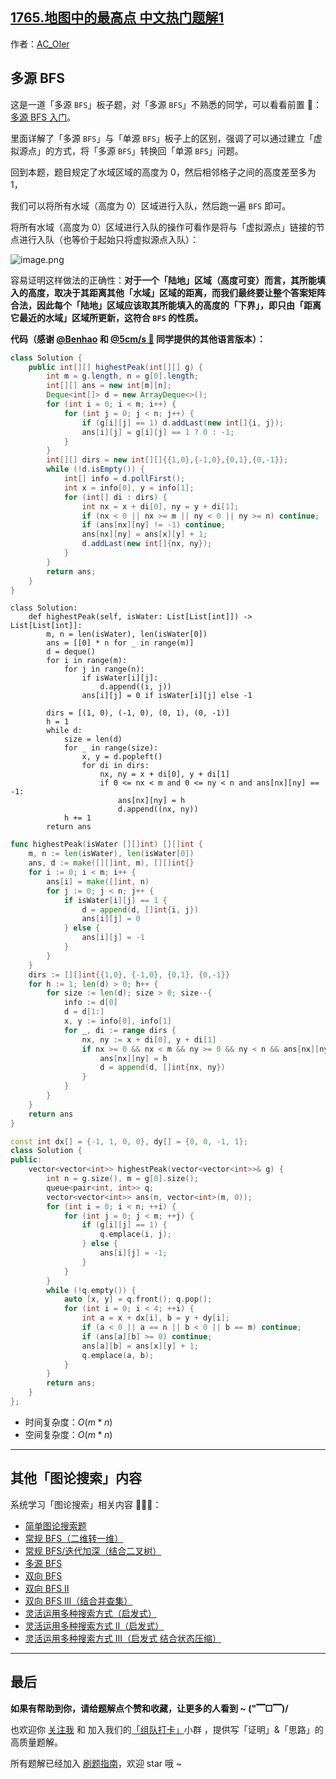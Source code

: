 ## [1765.地图中的最高点 中文热门题解1](https://leetcode.cn/problems/map-of-highest-peak/solutions/100000/gong-shui-san-xie-duo-yuan-bfs-yun-yong-8sw0f)

作者：[AC_OIer](https://leetcode.cn/u/AC_OIer)

## 多源 BFS

这是一道「多源 `BFS`」板子题，对「多源 `BFS`」不熟悉的同学，可以看看前置 🧀：[多源 BFS 入门](https://mp.weixin.qq.com/s?__biz=MzU4NDE3MTEyMA==&mid=2247487179&idx=1&sn=e30a662c03fba3861254dbcf3fb9d6f2&chksm=fd9ca5d4caeb2cc205804fd17a2ce86b25d0408adc3417e73154f59d37e7cb17e02374f5122c&scene=178&cur_album_id=1917113998693449732#rd)。

里面详解了「多源 `BFS`」与「单源 `BFS`」板子上的区别，强调了可以通过建立「虚拟源点」的方式，将「多源 `BFS`」转换回「单源 `BFS`」问题。

回到本题，题目规定了水域区域的高度为 $0$，然后相邻格子之间的高度差至多为 $1$，

我们可以将所有水域（高度为 $0$）区域进行入队，然后跑一遍 `BFS` 即可。

将所有水域（高度为 $0$）区域进行入队的操作可看作是将与「虚拟源点」链接的节点进行入队（也等价于起始只将虚拟源点入队）：

![image.png](https://pic.leetcode-cn.com/1643414942-ajXGBO-image.png)


容易证明这样做法的正确性：**对于一个「陆地」区域（高度可变）而言，其所能填入的高度，取决于其距离其他「水域」区域的距离，而我们最终要让整个答案矩阵合法，因此每个「陆地」区域应该取其所能填入的高度的「下界」，即只由「距离它最近的水域」区域所更新，这符合 `BFS`  的性质。**

**代码（感谢 [@Benhao](/u/himymben/) 和 [@5cm/s 🌸](/u/megurine/) 同学提供的其他语言版本）：**
```Java []
class Solution {
    public int[][] highestPeak(int[][] g) {
        int m = g.length, n = g[0].length;
        int[][] ans = new int[m][n];
        Deque<int[]> d = new ArrayDeque<>();
        for (int i = 0; i < m; i++) {
            for (int j = 0; j < n; j++) {
                if (g[i][j] == 1) d.addLast(new int[]{i, j});
                ans[i][j] = g[i][j] == 1 ? 0 : -1;
            }
        }
        int[][] dirs = new int[][]{{1,0},{-1,0},{0,1},{0,-1}};
        while (!d.isEmpty()) {
            int[] info = d.pollFirst();
            int x = info[0], y = info[1];
            for (int[] di : dirs) {
                int nx = x + di[0], ny = y + di[1];
                if (nx < 0 || nx >= m || ny < 0 || ny >= n) continue;
                if (ans[nx][ny] != -1) continue;
                ans[nx][ny] = ans[x][y] + 1;
                d.addLast(new int[]{nx, ny});
            }
        }
        return ans;
    }
}
```
```Python3 []
class Solution:
    def highestPeak(self, isWater: List[List[int]]) -> List[List[int]]:
        m, n = len(isWater), len(isWater[0])
        ans = [[0] * n for _ in range(m)]
        d = deque()
        for i in range(m):
            for j in range(n):
                if isWater[i][j]:
                    d.append((i, j))
                ans[i][j] = 0 if isWater[i][j] else -1

        dirs = [(1, 0), (-1, 0), (0, 1), (0, -1)]
        h = 1
        while d:
            size = len(d)
            for _ in range(size):
                x, y = d.popleft()
                for di in dirs:
                    nx, ny = x + di[0], y + di[1]
                    if 0 <= nx < m and 0 <= ny < n and ans[nx][ny] == -1:
                        ans[nx][ny] = h
                        d.append((nx, ny))
            h += 1
        return ans
```
```Go []
func highestPeak(isWater [][]int) [][]int {
    m, n := len(isWater), len(isWater[0])
    ans, d := make([][]int, m), [][]int{}
    for i := 0; i < m; i++ {
        ans[i] = make([]int, n)
        for j := 0; j < n; j++ {
            if isWater[i][j] == 1 {
                d = append(d, []int{i, j})
                ans[i][j] = 0
            } else {
                ans[i][j] = -1
            }
        }
    }
    dirs := [][]int{{1,0}, {-1,0}, {0,1}, {0,-1}}
    for h := 1; len(d) > 0; h++ {
        for size := len(d); size > 0; size--{
            info := d[0]
            d = d[1:]
            x, y := info[0], info[1]
            for _, di := range dirs {
                nx, ny := x + di[0], y + di[1]
                if nx >= 0 && nx < m && ny >= 0 && ny < n && ans[nx][ny] == -1 {
                    ans[nx][ny] = h
                    d = append(d, []int{nx, ny})
                }
            }
        }
    }
    return ans
}
```
```C++ []
const int dx[] = {-1, 1, 0, 0}, dy[] = {0, 0, -1, 1};
class Solution {
public:
    vector<vector<int>> highestPeak(vector<vector<int>>& g) {
        int n = g.size(), m = g[0].size();
        queue<pair<int, int>> q;
        vector<vector<int>> ans(n, vector<int>(m, 0));
        for (int i = 0; i < n; ++i) {
            for (int j = 0; j < m; ++j) {
                if (g[i][j] == 1) {
                    q.emplace(i, j);
                } else {
                    ans[i][j] = -1;
                }
            }
        }
        while (!q.empty()) {
            auto [x, y] = q.front(); q.pop();
            for (int i = 0; i < 4; ++i) {
                int a = x + dx[i], b = y + dy[i];
                if (a < 0 || a == n || b < 0 || b == m) continue;
                if (ans[a][b] >= 0) continue;
                ans[a][b] = ans[x][y] + 1;
                q.emplace(a, b);
            }
        }
        return ans;
    }
};
```
* 时间复杂度：$O(m * n)$
* 空间复杂度：$O(m * n)$


---

## 其他「图论搜索」内容

系统学习「图论搜索」相关内容 🍭🍭🍭：

* [简单图论搜索题](https://mp.weixin.qq.com/s?__biz=MzU4NDE3MTEyMA==&mid=2247490011&idx=1&sn=4c8cbd5ad858f571291d47fcef75e75b&chksm=fd9cb2c4caeb3bd2ac442b2d4d1417e8eb6d65b1feca8399179951ebfa132e8a97a3935e7498&token=252055586&lang=zh_CN#rd)
* [常规 BFS（二维转一维）](https://mp.weixin.qq.com/s?__biz=MzU4NDE3MTEyMA==&mid=2247489621&idx=1&sn=5d43fb97bc167a50a7aeb4ae2068571c&chksm=fd9cb34acaeb3a5c7e1e2e2a88d460ae2418a3cef615e1abf017b5d58aa1e7f490856d67f800&token=2136593799&lang=zh_CN#rd)
* [常规 BFS/迭代加深（结合二叉树）](https://mp.weixin.qq.com/s?__biz=MzU4NDE3MTEyMA==&mid=2247489746&idx=2&sn=9e80b33c12e96369c7a770382a97adbb&chksm=fd9cb3cdcaeb3adb35c708e548851e419b00e41801c98cae146ba29f5bdc49370a43cddf668d&token=252055586&lang=zh_CN#rd)
* [多源 BFS](https://mp.weixin.qq.com/s?__biz=MzU4NDE3MTEyMA==&mid=2247487179&idx=1&sn=e30a662c03fba3861254dbcf3fb9d6f2&chksm=fd9ca5d4caeb2cc205804fd17a2ce86b25d0408adc3417e73154f59d37e7cb17e02374f5122c&scene=178&cur_album_id=1917113998693449732#rd)
* [双向 BFS](https://mp.weixin.qq.com/s?__biz=MzU4NDE3MTEyMA==&mid=2247489502&idx=1&sn=dc863d4bc71c4739a4799b9a4558bd01&chksm=fd9cbcc1caeb35d749d0d72f485485527482c27b608c8f4062c29a997ede97a09ce598b58c7f&scene=178&cur_album_id=1917113998693449732#rd)
* [双向 BFS Ⅱ](https://mp.weixin.qq.com/s?__biz=MzU4NDE3MTEyMA==&mid=2247486981&idx=1&sn=045ea6c880080fea1ce807794ccff69b&chksm=fd9ca51acaeb2c0c83d13e3b2a5196895d1a1b44f8981cc3efad9d6a2af158267010646cc262&scene=178&cur_album_id=1917113998693449732#rd)
* [双向 BFS Ⅲ（结合并查集）](https://mp.weixin.qq.com/s?__biz=MzU4NDE3MTEyMA==&mid=2247489671&idx=1&sn=c0f64de1a5e4613675f73d2ae43d0708&chksm=fd9cb398caeb3a8eae334c89dee17711fca43a00d93cf63a623792f3aac0c8bf586b4be9cc47&token=2074150457&lang=zh_CN#rd)
* [灵活运用多种搜索方式（启发式）](https://mp.weixin.qq.com/s?__biz=MzU4NDE3MTEyMA==&mid=2247489560&idx=2&sn=bb966d868c18d656620a20d31a425b23&chksm=fd9cb307caeb3a11424428f0a88e7f0cb86bb53b3e5a2b9e28683a24bcb3ac151655d2b6419e&scene=178&cur_album_id=1917113998693449732#rd)
* [灵活运用多种搜索方式 Ⅱ（启发式）](https://mp.weixin.qq.com/s?__biz=MzU4NDE3MTEyMA==&mid=2247489588&idx=1&sn=479e4c0627247ab7e20af7909f2a8b64&chksm=fd9cb32bcaeb3a3d4f0bd73f023a92a165edabf212af1db9672a55bed1af7d4e32e8af9964c3&scene=178&cur_album_id=1917113998693449732#rd)
* [灵活运用多种搜索方式 Ⅲ（启发式 结合状态压缩）](https://mp.weixin.qq.com/s?__biz=MzU4NDE3MTEyMA==&mid=2247489985&idx=1&sn=e503ce6ece048062f1d9ebee2572838a&chksm=fd9cb2decaeb3bc8c635c4a6cf0e78d5973723bb6c89a64875828435dc5b90ef07874ef7a6ae&token=252055586&lang=zh_CN#rd)

---

## 最后

**如果有帮助到你，请给题解点个赞和收藏，让更多的人看到 ~ ("▔□▔)/**

也欢迎你 [关注我](https://oscimg.oschina.net/oscnet/up-19688dc1af05cf8bdea43b2a863038ab9e5.png) 和 加入我们的[「组队打卡」](https://leetcode-cn.com/u/ac_oier/)小群 ，提供写「证明」&「思路」的高质量题解。

所有题解已经加入 [刷题指南](https://github.com/SharingSource/LogicStack-LeetCode/wiki)，欢迎 star 哦 ~ 
